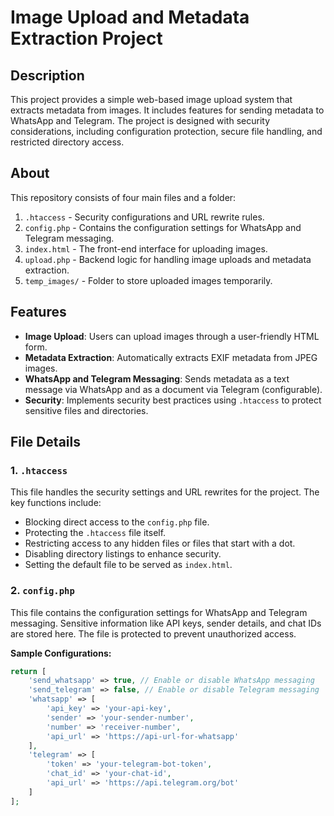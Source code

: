 # Image Upload and Metadata Extraction Project

## Description
This project provides a simple web-based image upload system that extracts metadata from images. It includes features for sending metadata to WhatsApp and Telegram. The project is designed with security considerations, including configuration protection, secure file handling, and restricted directory access.

## About
This repository consists of four main files and a folder:
1. `.htaccess` - Security configurations and URL rewrite rules.
2. `config.php` - Contains the configuration settings for WhatsApp and Telegram messaging.
3. `index.html` - The front-end interface for uploading images.
4. `upload.php` - Backend logic for handling image uploads and metadata extraction.
5. `temp_images/` - Folder to store uploaded images temporarily.

## Features
- **Image Upload**: Users can upload images through a user-friendly HTML form.
- **Metadata Extraction**: Automatically extracts EXIF metadata from JPEG images.
- **WhatsApp and Telegram Messaging**: Sends metadata as a text message via WhatsApp and as a document via Telegram (configurable).
- **Security**: Implements security best practices using `.htaccess` to protect sensitive files and directories.

## File Details

### 1. `.htaccess`
This file handles the security settings and URL rewrites for the project. The key functions include:
- Blocking direct access to the `config.php` file.
- Protecting the `.htaccess` file itself.
- Restricting access to any hidden files or files that start with a dot.
- Disabling directory listings to enhance security.
- Setting the default file to be served as `index.html`.

### 2. `config.php`
This file contains the configuration settings for WhatsApp and Telegram messaging. Sensitive information like API keys, sender details, and chat IDs are stored here. The file is protected to prevent unauthorized access.

**Sample Configurations:**
```php
return [
    'send_whatsapp' => true, // Enable or disable WhatsApp messaging
    'send_telegram' => false, // Enable or disable Telegram messaging
    'whatsapp' => [
        'api_key' => 'your-api-key',
        'sender' => 'your-sender-number',
        'number' => 'receiver-number',
        'api_url' => 'https://api-url-for-whatsapp'
    ],
    'telegram' => [
        'token' => 'your-telegram-bot-token',
        'chat_id' => 'your-chat-id',
        'api_url' => 'https://api.telegram.org/bot'
    ]
];
